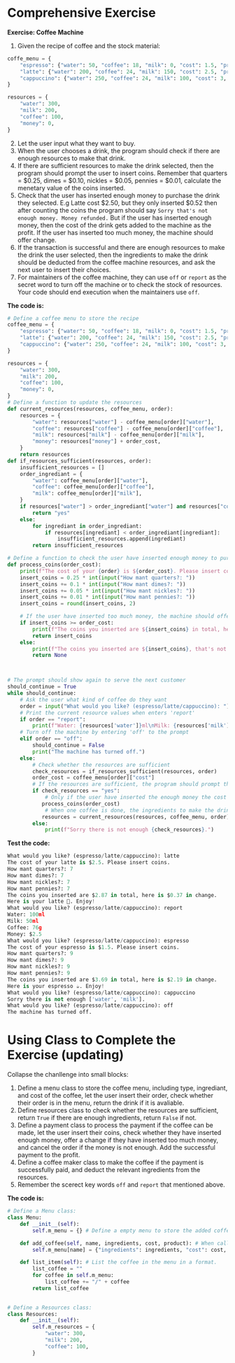 # Comprehensive Exercise

**Exercise: Coffee Machine**
1. Given the recipe of coffee and the stock material:
```py
coffe_menu = {
    "espresso": {"water": 50, "coffee": 18, "milk": 0, "cost": 1.5, "product": "☕️"},
    "latte": {"water": 200, "coffee": 24, "milk": 150, "cost": 2.5, "product": "🥤️"},
    "cappuccino": {"water": 250, "coffee": 24, "milk": 100, "cost": 3, "product": "🍹️"},
}

resources = {
    "water": 300,
    "milk": 200,
    "coffee": 100,
    "money": 0,
}
```
2. Let the user input what they want to buy.
3. When the user chooses a drink, the program should check if there are enough
resources to make that drink.
4. If there are sufficient resources to make the drink selected, then the program should
prompt the user to insert coins. Remember that quarters = $0.25, dimes = $0.10, nickles = $0.05, pennies = $0.01, calculate the menetary value of the coins inserted.
5. Check that the user has inserted enough money to purchase the drink they selected. E.g Latte cost $2.50, but they only inserted $0.52 then after counting the coins the
program should say `Sorry that's not enough money. Money refunded.` But if the user has inserted enough money, then the cost of the drink gets added to the
machine as the profit. If the user has inserted too much money, the machine should offer change.
6. If the transaction is successful and there are enough resources to make the drink the
user selected, then the ingredients to make the drink should be deducted from the
coffee machine resources, and ask the next user to insert their choices.
7. For maintainers of the coffee machine, they can use `off` or `report` as the secret word to turn off
the machine or to check the stock of resources. Your code should end execution when the maintainers use `off`.

**The code is:**
```py
# Define a coffee menu to store the recipe
coffee_menu = {
    "espresso": {"water": 50, "coffee": 18, "milk": 0, "cost": 1.5, "product": "☕️"},
    "latte": {"water": 200, "coffee": 24, "milk": 150, "cost": 2.5, "product": "🥤️"},
    "cappuccino": {"water": 250, "coffee": 24, "milk": 100, "cost": 3, "product": "🍹️"},
}

resources = {
    "water": 300,
    "milk": 200,
    "coffee": 100,
    "money": 0,
}
# Define a function to update the resources
def current_resources(resources, coffee_menu, order):
    resources = {
        "water": resources["water"] - coffee_menu[order]["water"],
        "coffee": resources["coffee"] - coffee_menu[order]["coffee"],
        "milk": resources["milk"] - coffee_menu[order]["milk"],
        "money": resources["money"] + order_cost,
    }
    return resources
def if_resources_sufficient(resources, order):
    insufficient_resources = []
    order_ingrediant = {
        "water": coffee_menu[order]["water"],
        "coffee": coffee_menu[order]["coffee"],
        "milk": coffee_menu[order]["milk"],
    }
    if resources["water"] > order_ingrediant["water"] and resources["coffee"] > order_ingrediant["coffee"]:
        return "yes"
    else:
        for ingrediant in order_ingrediant:
            if resources[ingrediant] < order_ingrediant[ingrediant]:
                insufficient_resources.append(ingrediant)
        return insufficient_resources

# Define a function to check the user have inserted enough money to purchase the drink they selected
def process_coins(order_cost):
    print(f"The cost of your {order} is ${order_cost}. Please insert coins.")
    insert_coins = 0.25 * int(input("How mant quarters?: "))
    insert_coins += 0.1 * int(input("How mant dimes?: "))
    insert_coins += 0.05 * int(input("How mant nickles?: "))
    insert_coins += 0.01 * int(input("How mant pennies?: "))
    insert_coins = round(insert_coins, 2)

    # If the user have inserted too much money, the machine should offer change
    if insert_coins >= order_cost:
        print(f"The coins you inserted are ${insert_coins} in total, here is ${round(insert_coins - order_cost, 2)} in change.\nHere is your {order} {coffee_menu[order]["product"]}. Enjoy!")
        return insert_coins
    else:
        print(f"The coins you inserted are ${insert_coins}, that's not enough money. Money refunded.")
        return None



# The prompt should show again to serve the next customer
should_continue = True
while should_continue:
    # Ask the user what kind of coffee do they want
    order = input("What would you like? (espresso/latte/cappuccino): ")
    # Print the current resource values when enters 'report'
    if order == "report":
        print(f"Water: {resources['water']}ml\nMilk: {resources['milk']}ml\nCoffee: {resources['coffee']}g\nMoney: ${resources['money']}")
    # Turn off the machine by entering 'off' to the prompt
    elif order == "off":
        should_continue = False
        print("The machine has turned off.")
    else:
        # Check whether the resources are sufficient
        check_resources = if_resources_sufficient(resources, order)
        order_cost = coffee_menu[order]["cost"]
        # If the resources are sufficient, the program should prompt the user to insert coins
        if check_resources == "yes":
            # Only if the user have inserted the enough money the cost of drink gets added to the machine
           process_coins(order_cost)
            # When one coffee is done, the ingredients to make the drink should be deducted from the coffee machine resources
           resources = current_resources(resources, coffee_menu, order)
        else:
            print(f"Sorry there is not enough {check_resources}.")
```

**Test the code:**
```py
What would you like? (espresso/latte/cappuccino): latte
The cost of your latte is $2.5. Please insert coins.
How mant quarters?: 7
How mant dimes?: 7
How mant nickles?: 7
How mant pennies?: 7
The coins you inserted are $2.87 in total, here is $0.37 in change.
Here is your latte 🥤️. Enjoy!
What would you like? (espresso/latte/cappuccino): report
Water: 100ml
Milk: 50ml
Coffee: 76g
Money: $2.5
What would you like? (espresso/latte/cappuccino): espresso
The cost of your espresso is $1.5. Please insert coins.
How mant quarters?: 9
How mant dimes?: 9
How mant nickles?: 9
How mant pennies?: 9
The coins you inserted are $3.69 in total, here is $2.19 in change.
Here is your espresso ☕️. Enjoy!
What would you like? (espresso/latte/cappuccino): cappuccino
Sorry there is not enough ['water', 'milk'].
What would you like? (espresso/latte/cappuccino): off
The machine has turned off.
```

# Using Class to Complete the Exercise (updating)

Collapse the chanllenge into small blocks:
1. Define a menu class to store the coffee menu, including type, ingrediant, and cost of the coffee, let the user insert their order, check whether their order is in the menu, return the drink if it is avaliable.
2. Define resources class to check whether the resources are sufficient, return `True` if there are enough ingredients, return `False` if not.
3. Define a payment class to process the payment if the coffee can be made, let the user insert their coins, check whether they have inserted enough money, offer a change if they have inserted too much money, and cancel the order if the money is not enough. Add the successful payment to the profit.
4. Define a coffee maker class to make the coffee if the payment is successfully paid, and deduct the relevant ingredients from the resources.
5. Remember the scerect key words `off` and `report` that mentioned above.

**The code is:**
```py
# Define a Menu class:
class Menu:
    def __init__(self):
        self.m_menu = {} # Define a empty menu to store the added coffee.

    def add_coffee(self, name, ingredients, cost, product): # When call this method and insert the parameter, the menu will update the drink automatically.
        self.m_menu[name] = {"ingredients": ingredients, "cost": cost, "product": product}

    def list_item(self): # List the coffee in the menu in a format.
        list_coffee = ""
        for coffee in self.m_menu:
            list_coffee += "/" + coffee
        return list_coffee
    

# Define a Resources class:
class Resources:
    def __init__(self):
        self.m_resources = {
            "water": 300,
            "milk": 200,
            "coffee": 100,
        }
```

